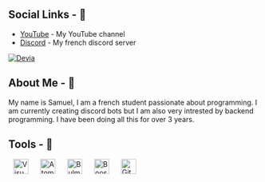 ## Social Links - 🔗
- [YouTube](http://sam-dev.tk/) - My YouTube channel
- [Discord](http://sam-dev.tk/discord) - My french discord server

[![Devia](https://discord.com/api/guilds/757503176302788618/widget.png)](http://sam-dev.tk/discord)

## About Me - 👤
My name is Samuel, I am a french student passionate about programming. I am currently creating discord bots but I am also very intrested by backend programming. I have been doing all this for over 3 years.

## Tools - 🔧
<div>
  <img style="margin: 0 10px;" alt="Visual Studio Code" src="https://upload.wikimedia.org/wikipedia/commons/thumb/9/9a/Visual_Studio_Code_1.35_icon.svg/1200px-Visual_Studio_Code_1.35_icon.svg.png" width="30px" /> 
  <img style="margin: 0 10px;" alt="Atom Editor" src="https://www.pubnub.com/wp-content/uploads/2015/01/B62xj9FCUAA3YoC.png" width="30px" /> 
  <img style="margin: 0 10px;" alt="Bulma" src="https://external-content.duckduckgo.com/ip3/bulma.io.ico" width="30px" /> 
  <img style="margin: 0 10px;" alt="Boostrap" src="https://cdn.iconscout.com/icon/free/png-256/bootstrap-6-1175203.png" width="30px" /> 
  <img style="margin: 0 10px;" alt="GitHub" src="https://cdn4.iconfinder.com/data/icons/iconsimple-logotypes/512/github-512.png" width="30px" /> 
</div>

<!--
**CallMeMrSam/CallMeMrSam** is a ✨ _special_ ✨ repository because its `README.md` (this file) appears on your GitHub profile.

Here are some ideas to get you started:

- 🔭 I’m currently working on ...
- 🌱 I’m currently learning ...
- 👯 I’m looking to collaborate on ...
- 🤔 I’m looking for help with ...
- 💬 Ask me about ...
- 📫 How to reach me: ...
- 😄 Pronouns: ...
- ⚡ Fun fact: ...
-->
